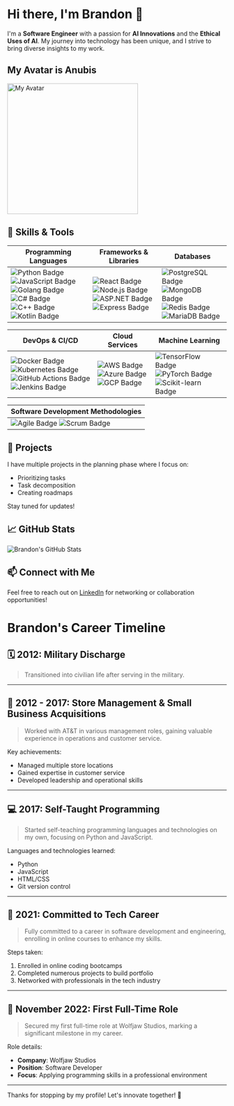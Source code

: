 # Hi there, I'm Brandon 👋

I'm a **Software Engineer** with a passion for **AI Innovations** and the **Ethical Uses of AI**. My journey into technology has been unique, and I strive to bring diverse insights to my work.

## My Avatar is Anubis
<img src="https://github.com/user-attachments/assets/2e8fefd2-eea1-4ab5-a69f-48f52f26a3d2" alt="My Avatar" height=300 weight=300>

## 🚀 Skills & Tools

| Programming Languages | Frameworks & Libraries | Databases |
|-----------------------|------------------------|-----------|
| ![Python Badge](https://img.shields.io/badge/Python-3776AB?style=flat&logo=python&logoColor=white) ![JavaScript Badge](https://img.shields.io/badge/JavaScript-F7DF1E?style=flat&logo=javascript&logoColor=black) ![Golang Badge](https://img.shields.io/badge/Golang-00ADD8?style=flat&logo=go&logoColor=white) ![C# Badge](https://img.shields.io/badge/C%23-239120?style=flat&logo=csharp&logoColor=white) ![C++ Badge](https://img.shields.io/badge/C%2B%2B-00599C?style=flat&logo=c%2B%2B&logoColor=white) ![Kotlin Badge](https://img.shields.io/badge/Kotlin-0095D5?style=flat&logo=kotlin&logoColor=white) | ![React Badge](https://img.shields.io/badge/React-61DAFB?style=flat&logo=react&logoColor=black) ![Node.js Badge](https://img.shields.io/badge/Node.js-339933?style=flat&logo=nodedotjs&logoColor=white) ![ASP.NET Badge](https://img.shields.io/badge/.NET-512BD4?style=flat&logo=.net&logoColor=white) ![Express Badge](https://img.shields.io/badge/Express.js-404D59?style=flat&logo=express&logoColor=white) | ![PostgreSQL Badge](https://img.shields.io/badge/PostgreSQL-336791?style=flat&logo=postgresql&logoColor=white) ![MongoDB Badge](https://img.shields.io/badge/MongoDB-47A248?style=flat&logo=mongodb&logoColor=white) ![Redis Badge](https://img.shields.io/badge/Redis-DC382D?style=flat&logo=redis&logoColor=white) ![MariaDB Badge](https://img.shields.io/badge/MariaDB-003545?style=flat&logo=mariadb&logoColor=white) |

| DevOps & CI/CD | Cloud Services | Machine Learning |
|-----------------|----------------|------------------|
| ![Docker Badge](https://img.shields.io/badge/Docker-2496ED?style=flat&logo=docker&logoColor=white) ![Kubernetes Badge](https://img.shields.io/badge/Kubernetes-326CE5?style=flat&logo=kubernetes&logoColor=white) ![GitHub Actions Badge](https://img.shields.io/badge/GitHub_Actions-2088FF?style=flat&logo=githubactions&logoColor=white) ![Jenkins Badge](https://img.shields.io/badge/Jenkins-D24939?style=flat&logo=jenkins&logoColor=white) | ![AWS Badge](https://img.shields.io/badge/AWS-232F3E?style=flat&logo=amazonaws&logoColor=white) ![Azure Badge](https://img.shields.io/badge/Microsoft_Azure-0089D6?style=flat&logo=microsoftazure&logoColor=white) ![GCP Badge](https://img.shields.io/badge/Google_Cloud_Platform-4285F4?style=flat&logo=googlecloud&logoColor=white) | ![TensorFlow Badge](https://img.shields.io/badge/TensorFlow-E03C31?style=flat&logo=tensorflow&logoColor=white) ![PyTorch Badge](https://img.shields.io/badge/PyTorch-E94E77?style=flat&logo=pytorch&logoColor=white) ![Scikit-learn Badge](https://img.shields.io/badge/scikit--learn-F7931E?style=flat&logo=scikit-learn&logoColor=white) |

| Software Development Methodologies |
|------------------------------------|
| ![Agile Badge](https://img.shields.io/badge/Agile-FFCC00?style=flat) ![Scrum Badge](https://img.shields.io/badge/Scrum-FF6F00?style=flat) |

## 🌟 Projects
I have multiple projects in the planning phase where I focus on:
- Prioritizing tasks
- Task decomposition
- Creating roadmaps

Stay tuned for updates!

## 📈 GitHub Stats
![Brandon's GitHub Stats](https://github-readme-stats.vercel.app/api?username=brandon-baz&show_icons=true&hide_title=true&count_private=true&theme=synthwave)

## 📫 Connect with Me
Feel free to reach out on [LinkedIn](https://www.linkedin.com/in/coburnbrandon) for networking or collaboration opportunities!

# Brandon's Career Timeline

## 🗓️ 2012: Military Discharge

> Transitioned into civilian life after serving in the military.

---

## 🏬 2012 - 2017: Store Management & Small Business Acquisitions

> Worked with AT&T in various management roles, gaining valuable experience in operations and customer service.

Key achievements:
- Managed multiple store locations
- Gained expertise in customer service
- Developed leadership and operational skills

---

## 💻 2017: Self-Taught Programming

> Started self-teaching programming languages and technologies on my own, focusing on Python and JavaScript.

Languages and technologies learned:
- Python
- JavaScript
- HTML/CSS
- Git version control

---

## 🚀 2021: Committed to Tech Career

> Fully committed to a career in software development and engineering, enrolling in online courses to enhance my skills.

Steps taken:
1. Enrolled in online coding bootcamps
2. Completed numerous projects to build portfolio
3. Networked with professionals in the tech industry

---

## 🌟 November 2022: First Full-Time Role

> Secured my first full-time role at Wolfjaw Studios, marking a significant milestone in my career.

Role details:
- **Company**: Wolfjaw Studios
- **Position**: Software Developer
- **Focus**: Applying programming skills in a professional environment

---

Thanks for stopping by my profile! Let's innovate together! 🚀
